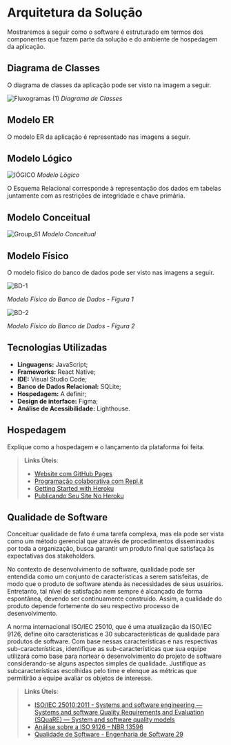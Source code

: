 # Arquitetura da Solução

Mostraremos a seguir como o software é estruturado em termos dos componentes que fazem parte da solução e do ambiente de hospedagem da aplicação.

## Diagrama de Classes

O diagrama de classes da aplicação pode ser visto na imagem a seguir.

![Fluxogramas (1)](https://github.com/ICEI-PUC-Minas-PMV-ADS/pmv-ads-2024-1-e3-proj-mov-t7-roteiriza/assets/116499898/3b108cee-7480-4af0-9767-ba9c290ffa01)
_Diagrama de Classes_

## Modelo ER

O modelo ER da aplicação é representado nas imagens a seguir.

## Modelo Lógico

![lÓGICO](https://github.com/ICEI-PUC-Minas-PMV-ADS/pmv-ads-2024-1-e3-proj-mov-t7-roteiriza/assets/116499898/c3d36e12-42e5-40cd-af01-c04b663392a1)
_Modelo Lógico_

O Esquema Relacional corresponde à representação dos dados em tabelas juntamente com as restrições de integridade e chave primária.

## Modelo Conceitual
 
![Group_61](https://github.com/ICEI-PUC-Minas-PMV-ADS/pmv-ads-2024-1-e3-proj-mov-t7-roteiriza/assets/116499898/fe67b130-6bdd-4736-a7d8-0847ae248ec8)
_Modelo Conceitual_

## Modelo Físico

O modelo físico do banco de dados pode ser visto nas imagens a seguir.

![BD-1](https://github.com/ICEI-PUC-Minas-PMV-ADS/pmv-ads-2024-1-e3-proj-mov-t7-roteiriza/assets/116499898/23e5bf58-12ac-4a04-80ff-d2a92c231e5a)

_Modelo Físico do Banco de Dados - Figura 1_

![BD-2](https://github.com/ICEI-PUC-Minas-PMV-ADS/pmv-ads-2024-1-e3-proj-mov-t7-roteiriza/assets/116499898/eaffc7f5-7f73-416e-9af8-b278eb80edfa)

_Modelo Físico do Banco de Dados - Figura 2_

## Tecnologias Utilizadas

- **Linguagens:** JavaScript;
- **Frameworks:** React Native;
- **IDE:** Visual Studio Code;
- **Banco de Dados Relacional:** SQLite;
- **Hospedagem:** A definir;
- **Design de interface:** Figma;
- **Análise de Acessibilidade:** Lighthouse.

## Hospedagem

Explique como a hospedagem e o lançamento da plataforma foi feita.

> **Links Úteis**:
>
> - [Website com GitHub Pages](https://pages.github.com/)
> - [Programação colaborativa com Repl.it](https://repl.it/)
> - [Getting Started with Heroku](https://devcenter.heroku.com/start)
> - [Publicando Seu Site No Heroku](http://pythonclub.com.br/publicando-seu-hello-world-no-heroku.html)

## Qualidade de Software

Conceituar qualidade de fato é uma tarefa complexa, mas ela pode ser vista como um método gerencial que através de procedimentos disseminados por toda a organização, busca garantir um produto final que satisfaça às expectativas dos stakeholders.

No contexto de desenvolvimento de software, qualidade pode ser entendida como um conjunto de características a serem satisfeitas, de modo que o produto de software atenda às necessidades de seus usuários. Entretanto, tal nível de satisfação nem sempre é alcançado de forma espontânea, devendo ser continuamente construído. Assim, a qualidade do produto depende fortemente do seu respectivo processo de desenvolvimento.

A norma internacional ISO/IEC 25010, que é uma atualização da ISO/IEC 9126, define oito características e 30 subcaracterísticas de qualidade para produtos de software.
Com base nessas características e nas respectivas sub-características, identifique as sub-características que sua equipe utilizará como base para nortear o desenvolvimento do projeto de software considerando-se alguns aspectos simples de qualidade. Justifique as subcaracterísticas escolhidas pelo time e elenque as métricas que permitirão a equipe avaliar os objetos de interesse.

> **Links Úteis**:
>
> - [ISO/IEC 25010:2011 - Systems and software engineering — Systems and software Quality Requirements and Evaluation (SQuaRE) — System and software quality models](https://www.iso.org/standard/35733.html/)
> - [Análise sobre a ISO 9126 – NBR 13596](https://www.tiespecialistas.com.br/analise-sobre-iso-9126-nbr-13596/)
> - [Qualidade de Software - Engenharia de Software 29](https://www.devmedia.com.br/qualidade-de-software-engenharia-de-software-29/18209/)
